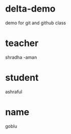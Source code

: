 # delta-demo
demo for git and github class
# teacher 
 shradha -aman
 # student 
  ashraful
  # name
  goblu